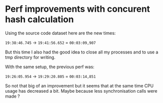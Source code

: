 Perf improvements with concurent hash calculation
=================================================

Using the source code dataset here are the new times:

`19:38:46.745` -> `19:41:56.652` = `00:03:09,907`

But this time I also had the good idea to close all my processes and to use
a tmp directory for writing.

With the same setup, the previous perf was:

`19:26:05.954` -> `19:29:20.805` = `00:03:14,851`

So not that big of an improvement but it seems that at the same time CPU usage
has decreased a bit. Maybe because less synchronisation calls were made ?

